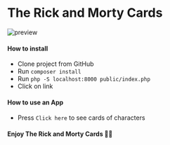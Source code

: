 # The Rick and Morty Cards

![preview](https://user-images.githubusercontent.com/124044988/236327345-efab83f5-2272-4cf7-90ad-200ecc2e6d72.jpg)

#### How to install

- Clone project from GitHub
- Run `composer install`
- Run `php -S localhost:8000 public/index.php`
- Click on link

#### How to use an App

- Press `Click here` to see cards of characters

#### Enjoy The Rick and Morty Cards 👍🏻